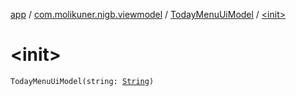 [app](../../index.md) / [com.molikuner.nigb.viewmodel](../index.md) / [TodayMenuUiModel](index.md) / [&lt;init&gt;](./-init-.md)

# &lt;init&gt;

`TodayMenuUiModel(string: `[`String`](https://kotlinlang.org/api/latest/jvm/stdlib/kotlin/-string/index.html)`)`